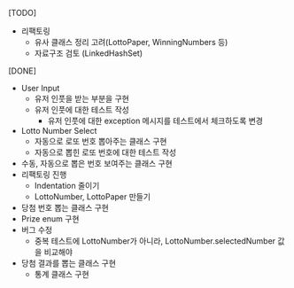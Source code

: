 [TODO]
- 리팩토링
  - 유사 클래스 정리 고려(LottoPaper, WinningNumbers 등)
  - 자료구조 검토 (LinkedHashSet)

[DONE]
- User Input
  - 유저 인풋을 받는 부분을 구현
  - 유저 인풋에 대한 테스트 작성
    - 유저 인풋에 대한 exception 메시지를 테스트에서 체크하도록 변경
- Lotto Number Select
  - 자동으로 로또 번호 뽑아주는 클래스 구현
  - 자동으로 뽑힌 로또 번호에 대한 테스트 작성
- 수동, 자동으로 뽑은 번호 보여주는 클래스 구현
- 리팩토링 진행
  - Indentation 줄이기
  - LottoNumber, LottoPaper 만들기
- 당첨 번호 뽑는 클래스 구현
- Prize enum 구현
- 버그 수정
  - 중복 테스트에 LottoNumber가 아니라, LottoNumber.selectedNumber 값을 비교해야 
- 당첨 결과를 뽑는 클래스 구현
  - 통계 클래스 구현